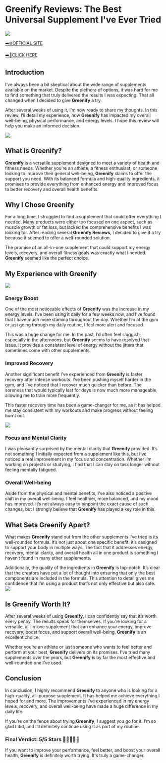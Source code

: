 # Greenify Reviews: The Best Universal Supplement I've Ever Tried

[![](https://static.vecteezy.com/system/resources/thumbnails/019/896/014/small/buy-now-gradient-button-with-cart-symbol-buy-now-illustration-png.png)](https://edetoop.top/lander/sugarpreland-1/greenify.html) 

[➡️🌐OFFICIAL SITE](https://edetoop.top/lander/sugarpreland-1/greenify.html) 

[➡️🔗CLICK HERE](https://edetoop.top/lander/sugarpreland-1/greenify.html) 


## Introduction

I’ve always been a bit skeptical about the wide range of supplements available on the market. Despite the plethora of options, it was hard for me to find something that truly delivered the results I was expecting. That all changed when I decided to give **Greenify** a try.

After several weeks of using it, I’m now ready to share my thoughts. In this review, I’ll detail my experience, how **Greenify** has impacted my overall well-being, physical performance, and energy levels. I hope this review will help you make an informed decision. 

[![](https://wallpapers.com/images/hd/red-order-now-button-udg4jcj4arvn8b0n-2.png)](https://edetoop.top/lander/sugarpreland-1/greenify.html)  

## What is Greenify?

**Greenify** is a versatile supplement designed to meet a variety of health and fitness needs. Whether you're an athlete, a fitness enthusiast, or someone looking to improve their general well-being, **Greenify** claims to offer the support you need. With its balanced formula and high-quality ingredients, it promises to provide everything from enhanced energy and improved focus to better recovery and overall health benefits.

## Why I Chose Greenify

For a long time, I struggled to find a supplement that could offer everything I needed. Many products were either too focused on one aspect, such as muscle growth or fat loss, but lacked the comprehensive benefits I was looking for. After reading several **Greenify Reviews**, I decided to give it a try because it seemed to offer a well-rounded solution.

The promise of an all-in-one supplement that could support my energy levels, recovery, and overall fitness goals was exactly what I needed. **Greenify** seemed like the perfect choice.

## My Experience with Greenify

[![](https://static.vecteezy.com/system/resources/thumbnails/019/896/014/small/buy-now-gradient-button-with-cart-symbol-buy-now-illustration-png.png)](https://edetoop.top/lander/sugarpreland-1/greenify.html)

### Energy Boost

One of the most noticeable effects of **Greenify** was the increase in my energy levels. I’ve been using it daily for a few weeks now, and I’ve found that I have much more stamina throughout the day. Whether I’m at the gym or just going through my daily routine, I feel more alert and focused.

This was a huge change for me. In the past, I’d often feel sluggish, especially in the afternoons, but **Greenify** seems to have resolved that issue. It provides a consistent level of energy without the jitters that sometimes come with other supplements.

### Improved Recovery

Another significant benefit I’ve experienced from **Greenify** is faster recovery after intense workouts. I’ve been pushing myself harder in the gym, and I’ve noticed that I recover much quicker than before. The soreness that would typically last for days is now much more manageable, allowing me to train more frequently.

This faster recovery time has been a game-changer for me, as it has helped me stay consistent with my workouts and make progress without feeling burnt out.

[![](https://wallpapers.com/images/hd/red-order-now-button-udg4jcj4arvn8b0n-2.png)](https://edetoop.top/lander/sugarpreland-1/greenify.html)  

### Focus and Mental Clarity

I was pleasantly surprised by the mental clarity that **Greenify** provided. It’s not something I initially expected from a supplement like this, but I’ve noticed a real improvement in my focus and concentration. Whether I’m working on projects or studying, I find that I can stay on task longer without feeling mentally fatigued.

### Overall Well-being

Aside from the physical and mental benefits, I’ve also noticed a positive shift in my overall well-being. I feel healthier, more balanced, and my mood has improved. It’s not always easy to pinpoint the exact cause of such changes, but I strongly believe that **Greenify** has played a key role in this.

## What Sets Greenify Apart?

What makes **Greenify** stand out from the other supplements I’ve tried is its well-rounded formula. It’s not just about one specific benefit; it’s designed to support your body in multiple ways. The fact that it addresses energy, recovery, mental clarity, and overall health all in one product is something I haven’t found in many other supplements.

Additionally, the quality of the ingredients in **Greenify** is top-notch. It’s clear that the creators have put a lot of thought into ensuring that only the best components are included in the formula. This attention to detail gives me confidence that I’m using a product that’s not only effective but also safe.
[![](https://static.vecteezy.com/system/resources/thumbnails/019/896/014/small/buy-now-gradient-button-with-cart-symbol-buy-now-illustration-png.png)](https://edetoop.top/lander/sugarpreland-1/greenify.html)
## Is Greenify Worth It?

After several weeks of using **Greenify**, I can confidently say that it’s worth every penny. The results speak for themselves. If you’re looking for a versatile, all-in-one supplement that can enhance your energy, improve recovery, boost focus, and support overall well-being, **Greenify** is an excellent choice.

Whether you’re an athlete or just someone who wants to feel better and perform at your best, **Greenify** delivers on its promises. I’ve tried many supplements over the years, but **Greenify** is by far the most effective and well-rounded one I’ve used.

## Conclusion

In conclusion, I highly recommend **Greenify** to anyone who is looking for a high-quality, all-purpose supplement. It has helped me achieve everything I hoped for and more. The improvements I’ve experienced in my energy levels, recovery, and overall well-being have made a huge difference in my daily life.

If you’re on the fence about trying **Greenify**, I suggest you go for it. I’m so glad I did, and I’ll definitely continue using it as part of my routine.

### Final Verdict: 5/5 Stars 🌟🌟🌟🌟🌟

If you want to improve your performance, feel better, and boost your overall health, **Greenify** is definitely worth trying. It's truly a game-changer.

